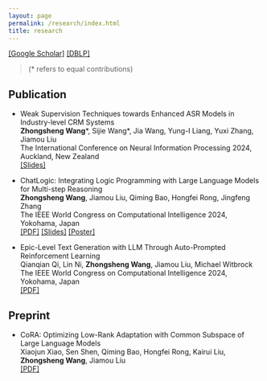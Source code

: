 ```yaml
---
layout: page
permalink: /research/index.html
title: research
---
```


[[Google Scholar]](https://scholar.google.com/citations?user=JfrMQhsAAAAJ&hl=zh-CN&authuser=1) [[DBLP]](https://dblp.uni-trier.de/pid/32/662.html)

> (* refers to equal contributions)

## Publication

- Weak Supervision Techniques towards Enhanced ASR Models in Industry-level CRM Systems <br>
**Zhongsheng Wang**\*, Sijie Wang\*, Jia Wang, Yung-I Liang, Yuxi Zhang, Jiamou Liu <br>
The International Conference on Neural Information Processing 2024, Auckland, New Zealand <br>
[[Slides]](/file/Paper/ICONIP2024Slides.pdf)


- ChatLogic: Integrating Logic Programming with Large Language Models for Multi-step Reasoning <br> 
**Zhongsheng Wang**, Jiamou Liu, Qiming Bao, Hongfei Rong, Jingfeng Zhang <br>
The IEEE World Congress on Computational Intelligence 2024, Yokohama, Japan <br>
[[PDF]](https://arxiv.org/abs/2407.10162) [[Slides]](file/Paper/ChatLogic.pdf) [[Poster]](file/Paper/ChatLogicPoster.pdf)


- Epic-Level Text Generation with LLM Through Auto-Prompted Reinforcement Learning <br>
Qianqian Qi, Lin Ni, **Zhongsheng Wang**, Jiamou Liu, Michael Witbrock <br>
The IEEE World Congress on Computational Intelligence 2024, Yokohama, Japan <br>
[[PDF]](https://ieeexplore.ieee.org/document/10650358) 

## Preprint

- CoRA: Optimizing Low-Rank Adaptation with Common Subspace of Large Language Models <br>
Xiaojun Xiao, Sen Shen, Qiming Bao, Hongfei Rong, Kairui Liu, **Zhongsheng Wang**, Jiamou Liu <br>
[[PDF]](https://arxiv.org/abs/2409.02119)